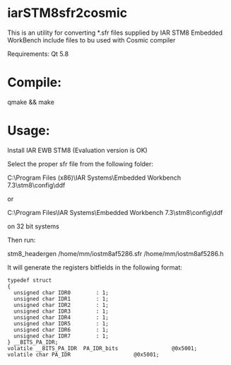 # iarSTM8sfr2cosmic
This is an utility for converting *.sfr files supplied by IAR STM8 Embedded WorkBench include files to bu used with Cosmic compiler

Requirements: 
Qt 5.8

# Compile: 
qmake && make

# Usage:

Install IAR EWB STM8 (Evaluation version is OK)

Select the proper sfr file from the following folder:

C:\Program Files (x86)\IAR Systems\Embedded Workbench 7.3\stm8\config\ddf

or 

C:\Program Files\IAR Systems\Embedded Workbench 7.3\stm8\config\ddf

on 32 bit systems

Then run:

stm8_headergen /home/mm/iostm8af5286.sfr /home/mm/iostm8af5286.h


It will generate the registers bitfields in the following format:
```
typedef struct
{
  unsigned char IDR0        : 1;
  unsigned char IDR1        : 1;
  unsigned char IDR2        : 1;
  unsigned char IDR3        : 1;
  unsigned char IDR4        : 1;
  unsigned char IDR5        : 1;
  unsigned char IDR6        : 1;
  unsigned char IDR7        : 1;
} __BITS_PA_IDR;
volatile __BITS_PA_IDR  PA_IDR_bits					@0x5001;
volatile char PA_IDR					@0x5001;
```
